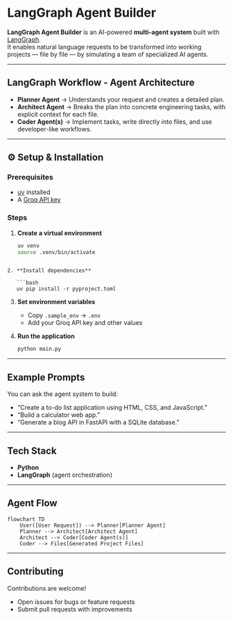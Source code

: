 # LangGraph Agent Builder

**LangGraph Agent Builder** is an AI-powered **multi-agent system** built with [LangGraph](https://www.langchain.com/langgraph).  
It enables natural language requests to be transformed into working projects — file by file — by simulating a team of specialized AI agents.

---

## LangGraph Workflow - Agent Architecture

- **Planner Agent** → Understands your request and creates a detailed plan.  
- **Architect Agent** → Breaks the plan into concrete engineering tasks, with explicit context for each file.  
- **Coder Agent(s)** → Implement tasks, write directly into files, and use developer-like workflows.  

---

## ⚙ Setup & Installation

### Prerequisites
- [uv](https://github.com/astral-sh/uv) installed  
- A [Groq API key](https://console.groq.com/)  

### Steps
1. **Create a virtual environment**
   ```bash
   uv venv
   source .venv/bin/activate
````

2. **Install dependencies**

   ```bash
   uv pip install -r pyproject.toml
````

3. **Set environment variables**

   * Copy `.sample_env` → `.env`
   * Add your Groq API key and other values

4. **Run the application**

   ```bash
   python main.py
   ````

---

##  Example Prompts

You can ask the agent system to build:

* “Create a to-do list application using HTML, CSS, and JavaScript.”
* “Build a calculator web app.”
* “Generate a blog API in FastAPI with a SQLite database.”

---

##  Tech Stack

* **Python** 
* **LangGraph** (agent orchestration)

---

##  Agent Flow

```mermaid
flowchart TD
    User([User Request]) --> Planner[Planner Agent]
    Planner --> Architect[Architect Agent]
    Architect --> Coder[Coder Agent(s)]
    Coder --> Files[Generated Project Files]
```

---

##  Contributing

Contributions are welcome!

* Open issues for bugs or feature requests
* Submit pull requests with improvements

```


